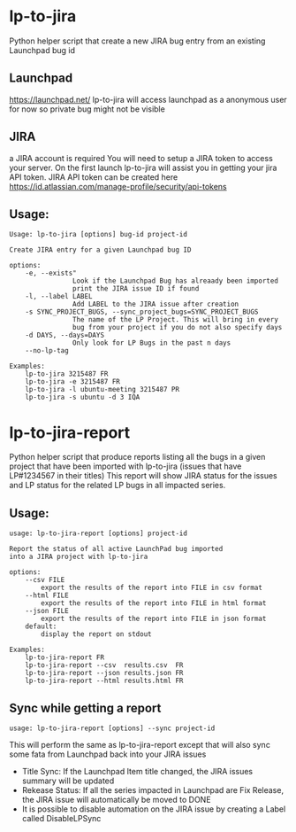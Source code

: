 # lp-to-jira
Python helper script that create a new JIRA bug entry from an existing Launchpad bug id

## Launchpad
https://launchpad.net/
lp-to-jira will access launchpad as a anonymous user for now so private bug might not be visible

## JIRA
a JIRA account is required You will need to setup a JIRA token to access your server.
On the first launch lp-to-jira will assist you in getting your jira API token.
JIRA API token can be created here https://id.atlassian.com/manage-profile/security/api-tokens

## Usage:
```
Usage: lp-to-jira [options] bug-id project-id

Create JIRA entry for a given Launchpad bug ID

options:
    -e, --exists"
                Look if the Launchpad Bug has alreaady been imported
                print the JIRA issue ID if found
    -l, --label LABEL
                Add LABEL to the JIRA issue after creation
    -s SYNC_PROJECT_BUGS, --sync_project_bugs=SYNC_PROJECT_BUGS
                The name of the LP Project. This will bring in every
                bug from your project if you do not also specify days
    -d DAYS, --days=DAYS
                Only look for LP Bugs in the past n days
    --no-lp-tag

Examples:
    lp-to-jira 3215487 FR
    lp-to-jira -e 3215487 FR
    lp-to-jira -l ubuntu-meeting 3215487 PR
    lp-to-jira -s ubuntu -d 3 IQA
```

# lp-to-jira-report
Python helper script that produce reports listing all the bugs in a given project that have been imported with lp-to-jira
(issues that have LP#1234567 in their titles)
This report will show JIRA status for the issues and LP status for the related LP bugs in all impacted series.

## Usage:
```
usage: lp-to-jira-report [options] project-id

Report the status of all active LaunchPad bug imported
into a JIRA project with lp-to-jira

options:
    --csv FILE
        export the results of the report into FILE in csv format
    --html FILE
        export the results of the report into FILE in html format
    --json FILE
        export the results of the report into FILE in json format
    default:
        display the report on stdout

Examples:
    lp-to-jira-report FR
    lp-to-jira-report --csv  results.csv  FR
    lp-to-jira-report --json results.json FR
    lp-to-jira-report --html results.html FR
```

## Sync while getting a report
```
usage: lp-to-jira-report [options] --sync project-id
```

This will perform the same as lp-to-jira-report except that will also sync
some fata from Launchpad back into your JIRA issues

- Title Sync: If the Launchpad Item title changed, the JIRA issues summary will be updated
- Rekease Status: If all the series impacted in Launchpad are Fix Release, the JIRA issue will automatically be moved to DONE
- It is possible to disable automation on the JIRA issue by creating a Label called DisableLPSync